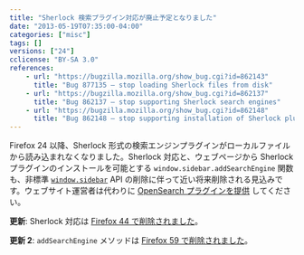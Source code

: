 ```yaml
---
title: "Sherlock 検索プラグイン対応が廃止予定となりました"
date: "2013-05-19T07:35:00-04:00"
categories: ["misc"]
tags: []
versions: ["24"]
cclicense: "BY-SA 3.0"
references:
    - url: "https://bugzilla.mozilla.org/show_bug.cgi?id=862143"
      title: "Bug 877135 – stop loading Sherlock files from disk"
    - url: "https://bugzilla.mozilla.org/show_bug.cgi?id=862137"
      title: "Bug 862137 – stop supporting Sherlock search engines"
    - url: "https://bugzilla.mozilla.org/show_bug.cgi?id=862148"
      title: "Bug 862148 – stop supporting installation of Sherlock plugins from the web"
---
```

Firefox 24 以降、Sherlock 形式の検索エンジンプラグインがローカルファイルから読み込まれなくなりました。Sherlock 対応と、ウェブページから Sherlock プラグインのインストールを可能とする `window.sidebar.addSearchEngine` 関数も、非標準 [`window.sidebar`](https://developer.mozilla.org/docs/Web/API/window.sidebar) API の削除に伴って近い将来削除される見込みです。ウェブサイト運営者は代わりに [OpenSearch プラグインを提供](https://developer.mozilla.org/docs/Web/OpenSearch) してください。

**更新**: Sherlock 対応は [Firefox 44 で削除されました](https://www.fxsitecompat.com/ja/docs/2015/sherlock-search-plug-ins-are-no-longer-supported/)。

**更新 2**: `addSearchEngine` メソッドは [Firefox 59 で削除されました](https://www.fxsitecompat.com/ja/docs/2018/window-sidebar-addsearchengine-has-been-removed/)。
